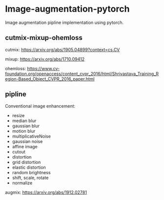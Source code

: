 # Image-augmentation-pytorch

Image augmentation pipline implementation using pytorch.

## cutmix-mixup-ohemloss

cutmix: https://arxiv.org/abs/1905.04899?context=cs.CV

mixup: https://arxiv.org/abs/1710.09412

ohemloss: https://www.cv-foundation.org/openaccess/content_cvpr_2016/html/Shrivastava_Training_Region-Based_Object_CVPR_2016_paper.html

## pipline

Conventional image enhancement: 
- resize
- median blur
- gaussian blur
- motion blur
- multiplicativeNoise
- gaussian noise
- affine image
- cutout
- distortion
- grid distortion
- elastic distortion
- random brightness
- shift, scale, rotate
- normalize

augmix: https://arxiv.org/abs/1912.02781
